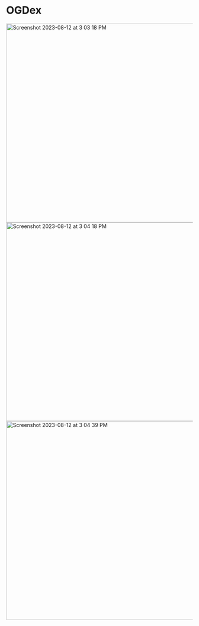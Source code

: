 # OGDex

<img width="537" alt="Screenshot 2023-08-12 at 3 03 18 PM" src="https://github.com/gabhiinav/OGDex/assets/91845898/22d43aeb-b39f-4e1a-9dbf-7cdc38e07dd1">
<img width="537" alt="Screenshot 2023-08-12 at 3 04 18 PM" src="https://github.com/gabhiinav/OGDex/assets/91845898/a8273464-cf68-4694-9a8f-0a5d23192af1">
<img width="537" alt="Screenshot 2023-08-12 at 3 04 39 PM" src="https://github.com/gabhiinav/OGDex/assets/91845898/a4a9f0f0-f75d-44b2-9e38-7c98b6b7894c">
